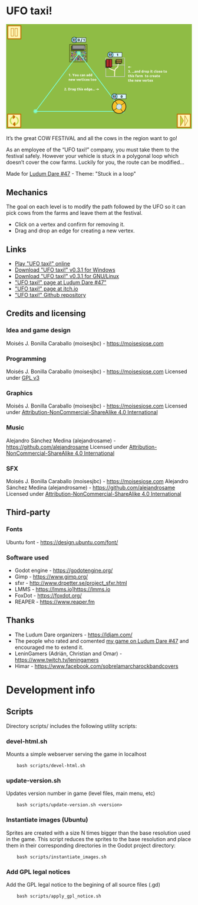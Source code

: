 # UFO taxi!

![](multimedia/screenshot.png)

It’s the great COW FESTIVAL and all the cows in the region want to go!

As an employee of the “UFO taxi!” company, you must take them to the festival safely. However your vehicle is stuck in a polygonal loop which doesn’t cover the cow farms. Luckily for you, the route can be modified…

Made for [Ludum Dare #47](https://ldjam.com/events/ludum-dare/47/) - Theme: "Stuck in a loop"

## Mechanics

The goal on each level is to modify the path followed by the UFO so it can pick cows from the farms and leave them at the festival.

- Click on a vertex and confirm for removing it.
- Drag and drop an edge for creating a new vertex.

## Links

- [Play "UFO taxi!" online](https://www.moisesjose.com/games/ufo-taxi/play)
- [Download "UFO taxi!" v0.3.1 for Windows](https://github.com/moisesjbc/ufo-taxi/releases/download/v0.3.1/ufo-taxi_windows_v0.3.1.zip)
- [Download "UFO taxi!" v0.3.1 for GNU/Linux](https://github.com/moisesjbc/ufo-taxi/releases/download/v0.3.1/ufo-taxi_linux_v0.3.1.zip)
- ["UFO taxi!" page at Ludum Dare #47"](https://ldjam.com/events/ludum-dare/47/ufo-taxi)
- ["UFO taxi!" page at itch.io](https://moisesjbc.itch.io/ufo-taxi)
- ["UFO taxi!" Github repository](https://github.com/moisesjbc/ufo-taxi)

## Credits and licensing

### Idea and game design

Moisés J. Bonilla Caraballo (moisesjbc) - <https://moisesjose.com>

### Programming

Moisés J. Bonilla Caraballo (moisesjbc) - <https://moisesjose.com>
Licensed under [GPL v3](https://www.gnu.org/licenses/gpl-3.0.html)

### Graphics

Moisés J. Bonilla Caraballo (moisesjbc) - <https://moisesjose.com>
Licensed under [Attribution-NonCommercial-ShareAlike 4.0 International](http://creativecommons.org/licenses/by-nc-sa/4.0/)

### Music

Alejandro Sánchez Medina (alejandrosame) - <https://github.com/alejandrosame>
Licensed under [Attribution-NonCommercial-ShareAlike 4.0 International](http://creativecommons.org/licenses/by-nc-sa/4.0/)

### SFX

Moisés J. Bonilla Caraballo (moisesjbc) - <https://moisesjose.com>
Alejandro Sánchez Medina (alejandrosame) - <https://github.com/alejandrosame>
Licensed under [Attribution-NonCommercial-ShareAlike 4.0 International](http://creativecommons.org/licenses/by-nc-sa/4.0/)

## Third-party

### Fonts

Ubuntu font - <https://design.ubuntu.com/font/>

### Software used

- Godot engine - <https://godotengine.org/>
- Gimp - <https://www.gimp.org/>
- sfxr - <http://www.drpetter.se/project_sfxr.html>
- LMMS - <https://lmms.io]https://lmms.io>
- FoxDot - <https://foxdot.org/>
- REAPER - <https://www.reaper.fm>

## Thanks

- The Ludum Dare organizers - <https://ldjam.com/>
- The people who rated and comented [my game on Ludum Dare #47](https://ldjam.com/events/ludum-dare/47/ufo-taxi) and encouraged me to extend it.
- LeninGamers (Adrián, Christian and Omar) - <https://www.twitch.tv/leningamers>
- Himar - <https://www.facebook.com/sobrelamarcharockbandcovers>

# Development info

## Scripts

Directory scripts/ includes the following utility scripts:

### devel-html.sh

Mounts a simple webserver serving the game in localhost

        bash scripts/devel-html.sh

### update-version.sh

Updates version number in game (level files, main menu, etc)

        bash scripts/update-version.sh <version>

### Instantiate images (Ubuntu)

Sprites are created with a size N times bigger than the base resolution used in the game. This script reduces the sprites to the base resolution and place them in their corresponding directories in the Godot project directory:

        bash scripts/instantiate_images.sh

### Add GPL legal notices

Add the GPL legal notice to the begining of all source files (.gd)

        bash scripts/apply_gpl_notice.sh
